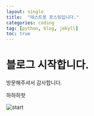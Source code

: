 ```yaml
---
layout: single
title:  "테스트용 포스팅입니다."
categories: coding
tag: [python, blog, jekyll]
toc: true
---
```


# 블로그 시작합니다.

방문해주셔서 감사합니다.

하하하핫

![start](https://i.pinimg.com/originals/db/92/8b/db928b3c376bc306b3f414cae4b216ab.gif)

<!-- ## 이미지목차

### 이미지 세부 목차1

이미지입니다

### 이미지 세부 목차2

이미지입니다

### 이미지 세부 목차3

이미지입니다 -->





<!-- # 블로그 정상작동 확인중입니다 -->



